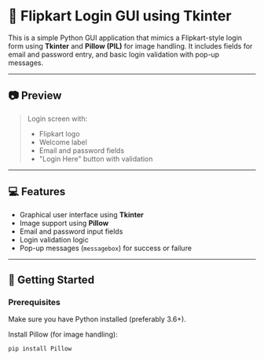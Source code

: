 # 🛒 Flipkart Login GUI using Tkinter

This is a simple Python GUI application that mimics a Flipkart-style login form using **Tkinter** and **Pillow (PIL)** for image handling. It includes fields for email and password entry, and basic login validation with pop-up messages.

---

## 📷 Preview

> Login screen with:
> - Flipkart logo
> - Welcome label
> - Email and password fields
> - "Login Here" button with validation

---

## 💻 Features

- Graphical user interface using **Tkinter**
- Image support using **Pillow**
- Email and password input fields
- Login validation logic
- Pop-up messages (`messagebox`) for success or failure

---

## 🚀 Getting Started

### Prerequisites

Make sure you have Python installed (preferably 3.6+).

Install Pillow (for image handling):

```bash
pip install Pillow
